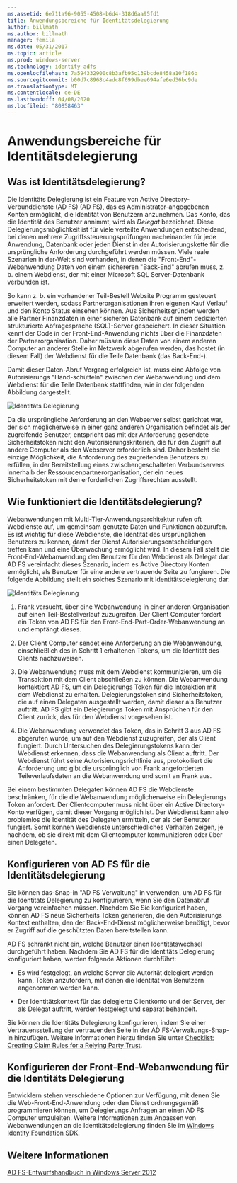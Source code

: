 ```yaml
---
ms.assetid: 6e711a96-9055-4508-b6d4-318d6aa95fd1
title: Anwendungsbereiche für Identitätsdelegierung
author: billmath
ms.author: billmath
manager: femila
ms.date: 05/31/2017
ms.topic: article
ms.prod: windows-server
ms.technology: identity-adfs
ms.openlocfilehash: 7a594332900c8b3afb95c139bcde8458a10f186b
ms.sourcegitcommit: b00d7c8968c4adc8f699dbee694afe6ed36bc9de
ms.translationtype: MT
ms.contentlocale: de-DE
ms.lasthandoff: 04/08/2020
ms.locfileid: "80858463"
---
```

# <a name="when-to-use-identity-delegation"></a>Anwendungsbereiche für Identitätsdelegierung
  
## <a name="what-is-identity-delegation"></a>Was ist Identitätsdelegierung?  
Die Identitäts Delegierung ist ein Feature von Active Directory-Verbunddienste (AD FS) \(AD FS\), das es Administrator\-angegebenen Konten ermöglicht, die Identität von Benutzern anzunehmen. Das Konto, das die Identität des Benutzer annimmt, wird als *Delegat* bezeichnet. Diese Delegierungsmöglichkeit ist für viele verteilte Anwendungen entscheidend, bei denen mehrere Zugriffssteuerungsprüfungen nacheinander für jede Anwendung, Datenbank oder jeden Dienst in der Autorisierungskette für die ursprüngliche Anforderung durchgeführt werden müssen. Viele reale Szenarien in der\-Welt sind vorhanden, in denen die "Front-End"-Webanwendung Daten von einem sichereren "Back-End" abrufen muss, z. b. einem Webdienst, der mit einer Microsoft SQL Server-Datenbank verbunden ist.  
  
So kann z. b. ein vorhandener Teil\-Bestell Website Programm gesteuert erweitert werden, sodass Partnerorganisationen ihren eigenen Kauf Verlauf und den Konto Status einsehen können. Aus Sicherheitsgründen werden alle Partner Finanzdaten in einer sicheren Datenbank auf einem dedizierten strukturierte Abfragesprache \(SQL\)-Server gespeichert. In dieser Situation kennt der Code in der Front\-End-Anwendung nichts über die Finanzdaten der Partnerorganisation. Daher müssen diese Daten von einem anderen Computer an anderer Stelle im Netzwerk abgerufen werden, das hostet \(in diesem Fall\) der Webdienst für die Teile Datenbank \(das Back-End-\).  
  
Damit dieser Daten\-Abruf Vorgang erfolgreich ist, muss eine Abfolge von Autorisierungs "Hand\-schütteln" zwischen der Webanwendung und dem Webdienst für die Teile Datenbank stattfinden, wie in der folgenden Abbildung dargestellt.  
  
![Identitäts Delegierung](media/adfs2_identitydelegationconcept.gif)  
  
Da die ursprüngliche Anforderung an den Webserver selbst gerichtet war, der sich möglicherweise in einer ganz anderen Organisation befindet als der zugreifende Benutzer, entspricht das mit der Anforderung gesendete Sicherheitstoken nicht den Autorisierungskriterien, die für den Zugriff auf andere Computer als den Webserver erforderlich sind. Daher besteht die einzige Möglichkeit, die Anforderung des zugreifenden Benutzers zu erfüllen, in der Bereitstellung eines zwischengeschalteten Verbundservers innerhalb der Ressourcenpartnerorganisation, der ein neues Sicherheitstoken mit den erforderlichen Zugriffsrechten ausstellt.  
  
## <a name="how-does-identity-delegation-work"></a>Wie funktioniert die Identitätsdelegierung?  
Webanwendungen mit Multi-Tier-Anwendungsarchitektur rufen oft Webdienste auf, um gemeinsam genutzte Daten und Funktionen abzurufen. Es ist wichtig für diese Webdienste, die Identität des ursprünglichen Benutzers zu kennen, damit der Dienst Autorisierungsentscheidungen treffen kann und eine Überwachung ermöglicht wird. In diesem Fall stellt die Front\-End-Webanwendung den Benutzer für den Webdienst als Delegat dar. AD FS vereinfacht dieses Szenario, indem es Active Directory Konten ermöglicht, als Benutzer für eine andere vertrauende Seite zu fungieren. Die folgende Abbildung stellt ein solches Szenario mit Identitätsdelegierung dar.  
  
![Identitäts Delegierung](media/adfs2_identitydelegationsteps.gif)  
  
1.  Frank versucht, über eine Webanwendung in einer anderen Organisation auf einen Teil\-Bestellverlauf zuzugreifen. Der Client Computer fordert ein Token von AD FS für den Front\-End-Part\-Order-Webanwendung an und empfängt dieses.  
  
2.  Der Client Computer sendet eine Anforderung an die Webanwendung, einschließlich des in Schritt 1 erhaltenen Tokens, um die Identität des Clients nachzuweisen.  
  
3.  Die Webanwendung muss mit dem Webdienst kommunizieren, um die Transaktion mit dem Client abschließen zu können. Die Webanwendung kontaktiert AD FS, um ein Delegierungs Token für die Interaktion mit dem Webdienst zu erhalten. Delegierungstoken sind Sicherheitstoken, die auf einen Delegaten ausgestellt werden, damit dieser als Benutzer auftritt. AD FS gibt ein Delegierungs Token mit Ansprüchen für den Client zurück, das für den Webdienst vorgesehen ist.  
  
4.  Die Webanwendung verwendet das Token, das in Schritt 3 aus AD FS abgerufen wurde, um auf den Webdienst zuzugreifen, der als Client fungiert. Durch Untersuchen des Delegierungstokens kann der Webdienst erkennen, dass die Webanwendung als Client auftritt. Der Webdienst führt seine Autorisierungsrichtlinie aus, protokolliert die Anforderung und gibt die ursprünglich von Frank angeforderten Teileverlaufsdaten an die Webanwendung und somit an Frank aus.  
  
Bei einem bestimmten Delegaten können AD FS die Webdienste beschränken, für die die Webanwendung möglicherweise ein Delegierungs Token anfordert. Der Clientcomputer muss nicht über ein Active Directory-Konto verfügen, damit dieser Vorgang möglich ist. Der Webdienst kann also problemlos die Identität des Delegaten ermitteln, der als der Benutzer fungiert. Somit können Webdienste unterschiedliches Verhalten zeigen, je nachdem, ob sie direkt mit dem Clientcomputer kommunizieren oder über einen Delegaten.  
  
## <a name="configuring-ad-fs-for-identity-delegation"></a>Konfigurieren von AD FS für die Identitätsdelegierung  
Sie können das\-Snap-in "AD FS Verwaltung" in verwenden, um AD FS für die Identitäts Delegierung zu konfigurieren, wenn Sie den Datenabruf Vorgang vereinfachen müssen. Nachdem Sie Sie konfiguriert haben, können AD FS neue Sicherheits Token generieren, die den Autorisierungs Kontext enthalten, den der Back\-End-Dienst möglicherweise benötigt, bevor er Zugriff auf die geschützten Daten bereitstellen kann.  
  
AD FS schränkt nicht ein, welche Benutzer einen Identitätswechsel durchgeführt haben. Nachdem Sie AD FS für die Identitäts Delegierung konfiguriert haben, werden folgende Aktionen durchführt:  
  
-   Es wird festgelegt, an welche Server die Autorität delegiert werden kann, Token anzufordern, mit denen die Identität von Benutzern angenommen werden kann.  
  
-   Der Identitätskontext für das delegierte Clientkonto und der Server, der als Delegat auftritt, werden festgelegt und separat behandelt.  
  
Sie können die Identitäts Delegierung konfigurieren, indem Sie einer Vertrauensstellung der vertrauenden Seite in der AD FS-Verwaltungs-Snap\-in hinzufügen. Weitere Informationen hierzu finden Sie unter [Checklist: Creating Claim Rules for a Relying Party Trust](../../ad-fs/deployment/Checklist--Creating-Claim-Rules-for-a-Relying-Party-Trust.md).  
  
## <a name="configuring-the-front-end-web-application-for-identity-delegation"></a>Konfigurieren der Front\-End-Webanwendung für die Identitäts Delegierung  
Entwicklern stehen verschiedene Optionen zur Verfügung, mit denen Sie die Web-Front\-End-Anwendung oder den Dienst ordnungsgemäß programmieren können, um Delegierungs Anfragen an einen AD FS Computer umzuleiten. Weitere Informationen zum Anpassen von Webanwendungen an die Identitätsdelegierung finden Sie im [Windows Identity Foundation SDK](https://go.microsoft.com/fwlink/?LinkId=122266).  
  
## <a name="see-also"></a>Weitere Informationen
[AD FS-Entwurfshandbuch in Windows Server 2012](AD-FS-Design-Guide-in-Windows-Server-2012.md)
